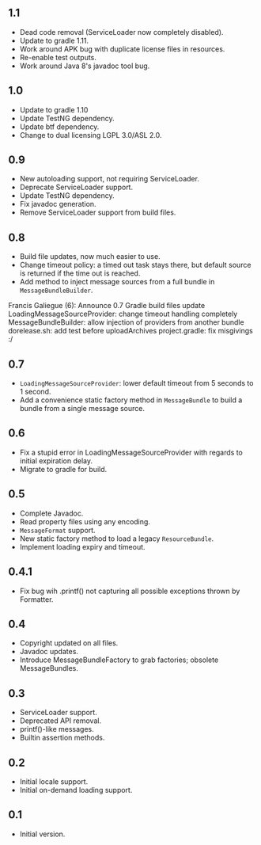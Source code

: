 ## 1.1

* Dead code removal (ServiceLoader now completely disabled).
* Update to gradle 1.11.
* Work around APK bug with duplicate license files in resources.
* Re-enable test outputs.
* Work around Java 8's javadoc tool bug.

## 1.0

* Update to gradle 1.10
* Update TestNG dependency.
* Update btf dependency.
* Change to dual licensing LGPL 3.0/ASL 2.0.

## 0.9

* New autoloading support, not requiring ServiceLoader.
* Deprecate ServiceLoader support.
* Update TestNG dependency.
* Fix javadoc generation.
* Remove ServiceLoader support from build files.

## 0.8

* Build file updates, now much easier to use.
* Change timeout policy: a timed out task stays there, but default source is
  returned if the time out is reached.
* Add method to inject message sources from a full bundle in
  `MessageBundleBuilder`.

Francis Galiegue (6):
      Announce 0.7
      Gradle build files update
      LoadingMessageSourceProvider: change timeout handling completely
      MessageBundleBuilder: allow injection of providers from another bundle
      dorelease.sh: add test before uploadArchives
      project.gradle: fix misgivings :/

## 0.7

* `LoadingMessageSourceProvider`: lower default timeout from 5 seconds to 1
  second.
* Add a convenience static factory method in `MessageBundle` to build a bundle
  from a single message source.

## 0.6

* Fix a stupid error in LoadingMessageSourceProvider with regards to initial
  expiration delay.
* Migrate to gradle for build.

## 0.5

* Complete Javadoc.
* Read property files using any encoding.
* `MessageFormat` support.
* New static factory method to load a legacy `ResourceBundle`.
* Implement loading expiry and timeout.

## 0.4.1

* Fix bug wih .printf() not capturing all possible exceptions thrown by
  Formatter.

## 0.4

* Copyright updated on all files.
* Javadoc updates.
* Introduce MessageBundleFactory to grab factories; obsolete MessageBundles.

## 0.3

* ServiceLoader support.
* Deprecated API removal.
* printf()-like messages.
* Builtin assertion methods.

## 0.2

* Initial locale support.
* Initial on-demand loading support.

## 0.1

* Initial version.

